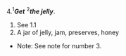 4.<sup>1</sup>***Get*** <sup>2</sup>***the jelly***.
1. See 1.1
2. A jar of jelly, jam, preserves, honey

- Note: See note for number 3.
